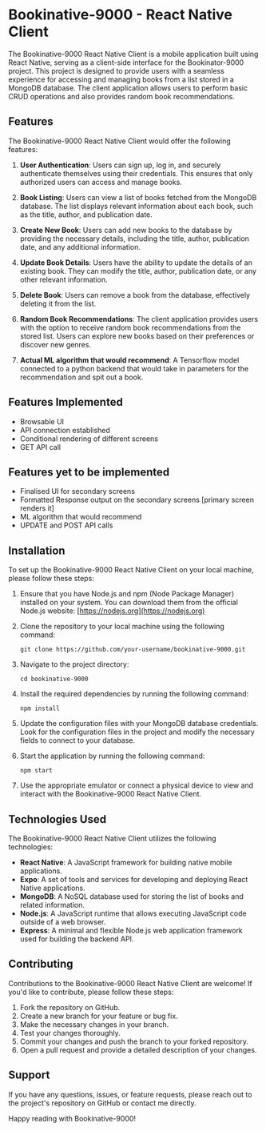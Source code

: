 # Bookinative-9000 - React Native Client

The Bookinative-9000 React Native Client is a mobile application built using React Native, serving as a client-side interface for the Bookinator-9000 project. This project is designed to provide users with a seamless experience for accessing and managing books from a list stored in a MongoDB database. The client application allows users to perform basic CRUD operations and also provides random book recommendations.

## Features

The Bookinative-9000 React Native Client would offer the following features:

1. **User Authentication**: Users can sign up, log in, and securely authenticate themselves using their credentials. This ensures that only authorized users can access and manage books.

2. **Book Listing**: Users can view a list of books fetched from the MongoDB database. The list displays relevant information about each book, such as the title, author, and publication date.

3. **Create New Book**: Users can add new books to the database by providing the necessary details, including the title, author, publication date, and any additional information.

4. **Update Book Details**: Users have the ability to update the details of an existing book. They can modify the title, author, publication date, or any other relevant information.

5. **Delete Book**: Users can remove a book from the database, effectively deleting it from the list.

6. **Random Book Recommendations**: The client application provides users with the option to receive random book recommendations from the stored list. Users can explore new books based on their preferences or discover new genres.

7. **Actual ML algorithm that would recommend**: A Tensorflow model connected to a python backend that would take in parameters for the recommendation and spit out a book.

## Features Implemented

- Browsable UI
- API connection established
- Conditional rendering of different screens
- GET API call

## Features yet to be implemented

- Finalised UI for secondary screens
- Formatted Response output on the secondary screens [primary screen renders it]
- ML algorithm that would recommend
- UPDATE and POST API calls


## Installation

To set up the Bookinative-9000 React Native Client on your local machine, please follow these steps:

1. Ensure that you have Node.js and npm (Node Package Manager) installed on your system. You can download them from the official Node.js website: [https://nodejs.org](https://nodejs.org)

2. Clone the repository to your local machine using the following command:

   ```
   git clone https://github.com/your-username/bookinative-9000.git
   ```

3. Navigate to the project directory:

   ```
   cd bookinative-9000
   ```

4. Install the required dependencies by running the following command:

   ```
   npm install
   ```

5. Update the configuration files with your MongoDB database credentials. Look for the configuration files in the project and modify the necessary fields to connect to your database.

6. Start the application by running the following command:

   ```
   npm start
   ```

7. Use the appropriate emulator or connect a physical device to view and interact with the Bookinative-9000 React Native Client.

## Technologies Used

The Bookinative-9000 React Native Client utilizes the following technologies:

- **React Native**: A JavaScript framework for building native mobile applications.
- **Expo**: A set of tools and services for developing and deploying React Native applications.
- **MongoDB**: A NoSQL database used for storing the list of books and related information.
- **Node.js**: A JavaScript runtime that allows executing JavaScript code outside of a web browser.
- **Express**: A minimal and flexible Node.js web application framework used for building the backend API.

## Contributing

Contributions to the Bookinative-9000 React Native Client are welcome! If you'd like to contribute, please follow these steps:

1. Fork the repository on GitHub.
2. Create a new branch for your feature or bug fix.
3. Make the necessary changes in your branch.
4. Test your changes thoroughly.
5. Commit your changes and push the branch to your forked repository.
6. Open a pull request and provide a detailed description of your changes.

## Support

If you have any questions, issues, or feature requests, please reach out to the project's repository on GitHub or contact me directly.

Happy reading with Bookinative-9000!